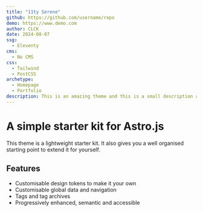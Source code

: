 ```yaml
---
title: "11ty Serene"
github: https://github.com/username/repo
demo: https://www.demo.com 
author: CLCK
date: 2024-08-07
ssg:
  - Eleventy
cms:
  - No CMS
css:
  - Tailwind
  - PostCSS
archetype:
  - Homepage
  - Portfolio
description: This is an amazing theme and this is a small description about it!
---
```


# A simple starter kit for Astro.js

This theme is a lightweight starter kit. It also gives you a well organised starting point to extend it for yourself.

## Features

* Customisable design tokens to make it your own  
* Customisable global data and navigation  
* Tags and tag archives  
* Progressively enhanced, semantic and accessible  
